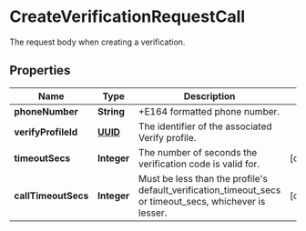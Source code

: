 

# CreateVerificationRequestCall

The request body when creating a verification.
## Properties

Name | Type | Description | Notes
------------ | ------------- | ------------- | -------------
**phoneNumber** | **String** | +E164 formatted phone number. | 
**verifyProfileId** | [**UUID**](UUID.md) | The identifier of the associated Verify profile. | 
**timeoutSecs** | **Integer** | The number of seconds the verification code is valid for. |  [optional]
**callTimeoutSecs** | **Integer** | Must be less than the profile&#39;s default_verification_timeout_secs or timeout_secs, whichever is lesser. |  [optional]



